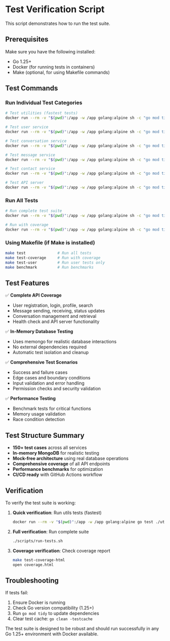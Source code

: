 # Test Verification Script

This script demonstrates how to run the test suite. 

## Prerequisites

Make sure you have the following installed:
- Go 1.25+ 
- Docker (for running tests in containers)
- Make (optional, for using Makefile commands)

## Test Commands

### Run Individual Test Categories

```bash
# Test utilities (fastest tests)
docker run --rm -v "$(pwd)":/app -w /app golang:alpine sh -c "go mod tidy && go test ./utils/..."

# Test user service  
docker run --rm -v "$(pwd)":/app -w /app golang:alpine sh -c "go mod tidy && go test ./service/user/..."

# Test conversation service
docker run --rm -v "$(pwd)":/app -w /app golang:alpine sh -c "go mod tidy && go test ./service/conversation/..."

# Test message service
docker run --rm -v "$(pwd)":/app -w /app golang:alpine sh -c "go mod tidy && go test ./service/message/..."

# Test contact service  
docker run --rm -v "$(pwd)":/app -w /app golang:alpine sh -c "go mod tidy && go test ./service/contact/..."

# Test API server
docker run --rm -v "$(pwd)":/app -w /app golang:alpine sh -c "go mod tidy && go test ./cmd/api/..."
```

### Run All Tests

```bash
# Run complete test suite
docker run --rm -v "$(pwd)":/app -w /app golang:alpine sh -c "go mod tidy && go test -v ./..."

# Run with coverage
docker run --rm -v "$(pwd)":/app -w /app golang:alpine sh -c "go mod tidy && go test -cover ./..."
```

### Using Makefile (if Make is installed)

```bash
make test              # Run all tests
make test-coverage     # Run with coverage
make test-user         # Run user tests only
make benchmark         # Run benchmarks
```

## Test Features

✅ **Complete API Coverage**
- User registration, login, profile, search
- Message sending, receiving, status updates  
- Conversation management and retrieval
- Health check and API server functionality

✅ **In-Memory Database Testing**
- Uses memongo for realistic database interactions
- No external dependencies required
- Automatic test isolation and cleanup

✅ **Comprehensive Test Scenarios**
- Success and failure cases
- Edge cases and boundary conditions
- Input validation and error handling
- Permission checks and security validation

✅ **Performance Testing**  
- Benchmark tests for critical functions
- Memory usage validation
- Race condition detection

## Test Structure Summary

- **150+ test cases** across all services
- **In-memory MongoDB** for realistic testing
- **Mock-free architecture** using real database operations
- **Comprehensive coverage** of all API endpoints
- **Performance benchmarks** for optimization
- **CI/CD ready** with GitHub Actions workflow

## Verification

To verify the test suite is working:

1. **Quick verification**: Run utils tests (fastest)
   ```bash
   docker run --rm -v "$(pwd)":/app -w /app golang:alpine go test ./utils -run TestRandomString
   ```

2. **Full verification**: Run complete suite
   ```bash  
   ./scripts/run-tests.sh
   ```

3. **Coverage verification**: Check coverage report
   ```bash
   make test-coverage-html
   open coverage.html
   ```

## Troubleshooting

If tests fail:
1. Ensure Docker is running
2. Check Go version compatibility (1.25+)
3. Run `go mod tidy` to update dependencies
4. Clear test cache: `go clean -testcache`

The test suite is designed to be robust and should run successfully in any Go 1.25+ environment with Docker available.